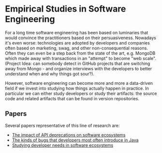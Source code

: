 
# Empirical Studies in Software Engineering

For a long time software engineering has been based on luminaries that would convince the practitioners based on their persuasiveness. Nowadays it's even worse: technologies are adopted by developers and companies often based on marketing, swag, and other non-consequential reasons. Often they can even be a step back from the state of the art, e.g. MongoDB which made away with transactions in an "attempt" to become "web scale". (Project Idea: can somebody detect in GitHub projects that are switching away from Mongo - and organize interviews with the developers to better understand when and why things got sour?). 

However, software engineering can become more and more a data-driven field if we invest into studying how things actually happen in practice. In particular we can either study developers or study their artifacts: the source code and related artifacts that can be found in version repositories. 

## Papers 

Several papers representative of this line of research are: 
- [The impact of API deprecations on software ecosystems](https://pure.rug.nl/ws/portalfiles/portal/224311707/How_Do_Developers_React_to_API_Deprecation._The_Case_of_a_Smalltalk_Ecosystem.pdf)
- [The kinds of bugs that developers most often introduce in Java](https://www.researchgate.net/profile/Oscar-Nierstrasz/publication/271551392_Mining_frequent_bug-fix_code_changes/links/54d63df60cf25013d0300660/Mining-frequent-bug-fix-code-changes.pdf)
- [Studying developer needs in software ecosystems](https://scg.unibe.ch/assets/archive/papers/Haen13a-EcosystemInformationNeeds.pdf)




